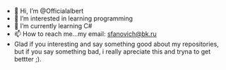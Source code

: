 - 👋 Hi, I’m @Officialalbert
- 👀 I’m interested in learning programming
- 🌱 I’m currently learning C#
- 📫 How to reach me...my email: sfanovich@bk.ru
- Glad if you interesting and say something good about my repositories, but if you say something bad, i really apreciate this and tryna to get bettter ;).


